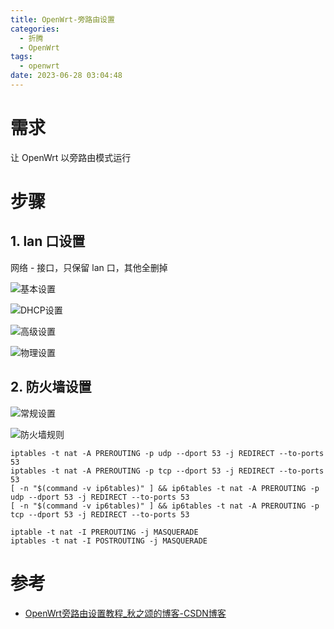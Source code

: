 ```yaml
---
title: OpenWrt-旁路由设置
categories:
  - 折腾
  - OpenWrt
tags:
  - openwrt
date: 2023-06-28 03:04:48
---
```


# 需求

让 OpenWrt 以旁路由模式运行

# 步骤

## 1. lan 口设置

网络 - 接口，只保留 lan 口，其他全删掉

![基本设置](https://cdn.myshenle.top/images/202307021211080.png)

![DHCP设置](https://cdn.myshenle.top/images/202307021212256.png)

![高级设置](https://cdn.myshenle.top/images/202307021223345.png)

![物理设置](https://cdn.myshenle.top/images/202307021223315.png)




## 2. 防火墙设置

![常规设置](https://cdn.myshenle.top/images/202307021218799.png)

![防火墙规则](https://cdn.myshenle.top/images/202307021225109.png)

```
iptables -t nat -A PREROUTING -p udp --dport 53 -j REDIRECT --to-ports 53
iptables -t nat -A PREROUTING -p tcp --dport 53 -j REDIRECT --to-ports 53
[ -n "$(command -v ip6tables)" ] && ip6tables -t nat -A PREROUTING -p udp --dport 53 -j REDIRECT --to-ports 53
[ -n "$(command -v ip6tables)" ] && ip6tables -t nat -A PREROUTING -p tcp --dport 53 -j REDIRECT --to-ports 53

iptable -t nat -I PREROUTING -j MASQUERADE
iptables -t nat -I POSTROUTING -j MASQUERADE
```



# 参考

* [OpenWrt旁路由设置教程_秋之颂的博客-CSDN博客](https://blog.csdn.net/weixin_42708321/article/details/124720849)
